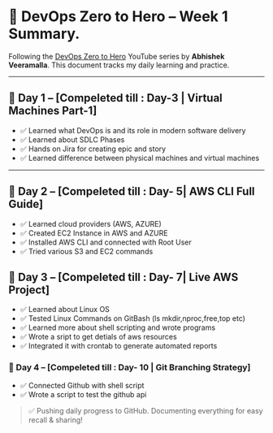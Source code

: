 # 🚀 DevOps Zero to Hero – Week 1 Summary.

Following the [DevOps Zero to Hero](https://youtu.be/Ou9j73aWgyE?si=ROBRCQyVPhLKH9cZ) YouTube series by **Abhishek Veeramalla**. This document tracks my daily learning and practice.

---

## 📅 Day 1 – [Compeleted till : Day-3 | Virtual Machines Part-1]
- ✅ Learned what DevOps is and its role in modern software delivery
- ✅ Learned about SDLC Phases
- ✅ Hands on Jira for creating epic and story
- ✅ Learned difference between physical machines and virtual machines
---

## 📅 Day 2 – [Compeleted till : Day- 5| AWS CLI Full Guide]
- ✅ Learned cloud providers (AWS, AZURE) 
- ✅ Created EC2 Instance in AWS and AZURE
- ✅ Installed AWS CLI and connected with Root User
- ✅ Tried various S3 and EC2 commands

## 📅 Day 3 – [Compeleted till : Day- 7| Live AWS Project]
- ✅ Learned about Linux OS
- ✅ Tested Linux Commands on GitBash (ls mkdir,nproc,free,top etc)
- ✅ Learned more about shell scripting and wrote programs
- ✅ Wrote a sript to get detials of aws resources
- ✅ Integrated it with crontab to generate automated reports


### 📅 Day 4 – [Compeleted till : Day- 10 | Git Branching Strategy]
- ✅ Connected Github with shell script
- ✅ Wrote a script to test the github api  



> ✅ Pushing daily progress to GitHub. Documenting everything for easy recall & sharing!
